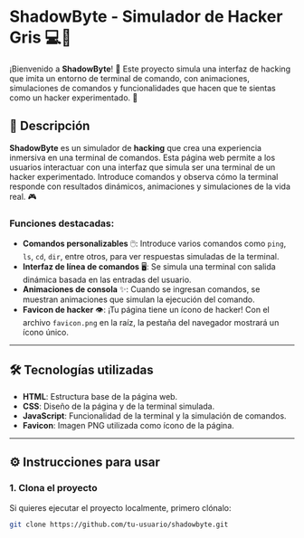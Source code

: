 # ShadowByte - Simulador de Hacker Gris 💻🖤

¡Bienvenido a **ShadowByte**! 🚀 Este proyecto simula una interfaz de hacking que imita un entorno de terminal de comando, con animaciones, simulaciones de comandos y funcionalidades que hacen que te sientas como un hacker experimentado. 👾

## 🚀 Descripción

**ShadowByte** es un simulador de **hacking** que crea una experiencia inmersiva en una terminal de comandos. Esta página web permite a los usuarios interactuar con una interfaz que simula ser una terminal de un hacker experimentado. Introduce comandos y observa cómo la terminal responde con resultados dinámicos, animaciones y simulaciones de la vida real. 🎮

### Funciones destacadas:
- **Comandos personalizables** 🖱️: Introduce varios comandos como `ping`, `ls`, `cd`, `dir`, entre otros, para ver respuestas simuladas de la terminal.
- **Interfaz de línea de comandos** 🖥️: Se simula una terminal con salida dinámica basada en las entradas del usuario.
- **Animaciones de consola** ✨: Cuando se ingresan comandos, se muestran animaciones que simulan la ejecución del comando.
- **Favicon de hacker** 👁️: ¡Tu página tiene un ícono de hacker! Con el archivo `favicon.png` en la raíz, la pestaña del navegador mostrará un ícono único.

---

## 🛠️ Tecnologías utilizadas

- **HTML**: Estructura base de la página web.
- **CSS**: Diseño de la página y de la terminal simulada.
- **JavaScript**: Funcionalidad de la terminal y la simulación de comandos.
- **Favicon**: Imagen PNG utilizada como ícono de la página.

---

## ⚙️ Instrucciones para usar

### 1. Clona el proyecto

Si quieres ejecutar el proyecto localmente, primero clónalo:

```bash
git clone https://github.com/tu-usuario/shadowbyte.git

